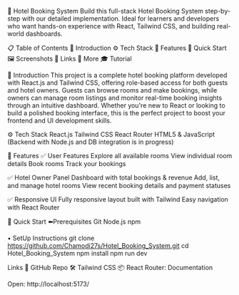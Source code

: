 🏨 Hotel Booking System
Build this full-stack Hotel Booking System step-by-step with our detailed implementation. Ideal for learners and developers who want hands-on experience with React, Tailwind CSS, and building real-world dashboards.

📋 Table of Contents
🤖 Introduction
⚙️ Tech Stack
🔋 Features
🤸 Quick Start
🖼️ Screenshots
🔗 Links
🚀 More
🎓 Tutorial

🤖 Introduction
This project is a complete hotel booking platform developed with React.js and Tailwind CSS, offering role-based access for both guests and hotel owners. Guests can browse rooms and make bookings, while owners can manage room listings and monitor real-time booking insights through an intuitive dashboard.
Whether you're new to React or looking to build a polished booking interface, this is the perfect project to boost your frontend and UI development skills.

⚙️ Tech Stack
React.js
Tailwind CSS
React Router
HTML5 & JavaScript
(Backend with Node.js and DB integration is in progress)

🔋 Features
✅ User Features
Explore all available rooms
View individual room details
Book rooms
Track your bookings

✅ Hotel Owner Panel
Dashboard with total bookings & revenue
Add, list, and manage hotel rooms
View recent booking details and payment statuses

✅ Responsive UI
Fully responsive layout built with Tailwind
Easy navigation with React Router

🤸 Quick Start
⬅️Prerequisites
Git
Node.js
npm

• SetUp Instructions
git clone https://github.com/Chamodi27s/Hotel_Booking_System.git
cd Hotel_Booking_System
npm install
npm run dev

 Links
🔗 GitHub Repo
🛠️ Tailwind CSS
📦 React Router: Documentation

Open: http://localhost:5173/
